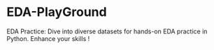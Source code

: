 # EDA-PlayGround
EDA Practice: Dive into diverse datasets for hands-on EDA practice in Python. Enhance your skills !
